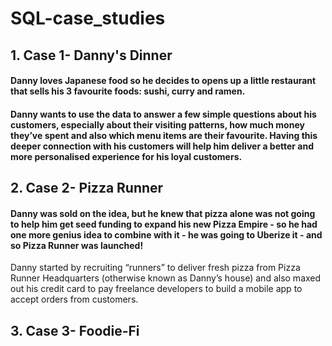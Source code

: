# SQL-case_studies

## 1. Case 1- Danny's Dinner
#### Danny loves Japanese food so he decides to opens up a little restaurant that sells his 3 favourite foods: sushi, curry and ramen.
#### Danny wants to use the data to answer a few simple questions about his customers, especially about their visiting patterns, how much money they’ve spent and also  which menu items are their favourite. Having this deeper connection with his customers will help him deliver a better and more personalised experience for his loyal customers.






## 2. Case 2- Pizza Runner
#### Danny was sold on the idea, but he knew that pizza alone was not going to help him get seed funding to expand his new Pizza Empire - so he had one more genius idea to combine with it - he was going to Uberize it - and so Pizza Runner was launched!
Danny started by recruiting “runners” to deliver fresh pizza from Pizza Runner Headquarters (otherwise known as Danny’s house) and also maxed out his credit card to pay freelance developers to build a mobile app to accept orders from customers.





## 3. Case 3- Foodie-Fi
